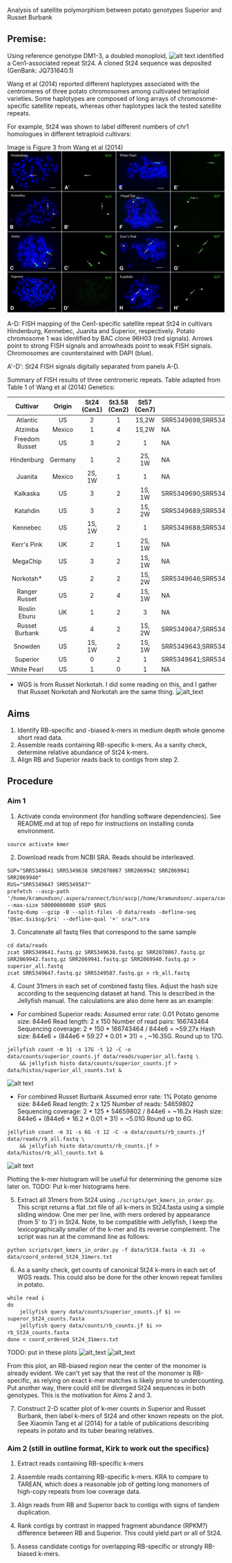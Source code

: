 Analysis of satellite polymorphism between potato genotypes Superior and Russet Burbank

## Premise:

Using reference genotype DM1-3, a doubled monoploid, ![alt text](URL "Gong et al. 2012") identified a 
Cen1-associated repeat St24. A cloned St24 sequence was deposited (GenBank: JQ731640.1)

Wang et al (2014) reported different haplotypes associated with the
centromeres of three potato chromosomes among cultivated tetraploid varieties. Some
haplotypes are composed of long arrays of chromosome-specific satellite repeats, whereas
other haplotypes lack the tested satellite repeats.

For example, St24 was shown to label different numbers of chr1 homologues in different
tetraploid cultivars:

Image is Figure 3 from Wang et al (2014)
![alt text](./.images/F3.large.jpg)

A-D: FISH mapping of the Cen1-specific satellite repeat St24 in cultivars Hindenburg,
Kennebec, Juanita and Superior, respectively. Potato chromosome 1 was identified by BAC 
clone 96H03 (red signals). Arrows point to strong FISH signals and arrowheads point to 
weak FISH signals. Chromosomes are counterstained with DAPI (blue).

A'-D': St24 FISH signals digitally separated from panels A-D.

Summary of FISH results of three centromeric repeats.
Table adapted from Table 1 of Wang et al (2014) Genetics:

|    Cultivar    |  Origin | St24 (Cen1) | St3.58 (Cen2) | St57 (Cen7) | NCBI SRR                                                          |
|:--------------:|:-------:|:-----------:|:-------------:|:-----------:|-------------------------------------------------------------------|
| Atlantic       | US      | 2           | 1             | 1S,2W       | SRR5349698;SRR5349578;SRR2070063;SRR2070065                       |
| Atzimba        | Mexico  | 1           | 4             | 1S,2W       | NA                                                                |
| Freedom Russet | US      | 3           | 2             | 1           | NA                                                                |
| Hindenburg     | Germany | 1           | 2             | 2S, 1W      | NA                                                                |
| Juanita        | Mexico  | 2S, 1W      | 1             | 1           | NA                                                                |
| Kalkaska       | US      | 3           | 2             | 1S, 1W      | SRR5349690;SRR5349579                                             |
| Katahdin       | US      | 3           | 2             | 1S, 2W      | SRR5349689;SRR5349594                                             |
| Kennebec       | US      | 1S, 1W      | 2             | 1           | SRR5349688;SRR5349593                                             |
| Kerr's Pink    | UK      | 2           | 1             | 2S, 1W      | NA                                                                |
| MegaChip       | US      | 3           | 2             | 1S, 1W      | NA                                                                |
| Norkotah*      | US      | 2           | 2             | 1S, 2W      | SRR5349646;SRR5349581                                             |
| Ranger Russet  | US      | 2           | 4             | 1S, 1W      | NA                                                                |
| Roslin Eburu   | UK      | 1           | 2             | 3           | NA                                                                |
| Russet Burbank | US      | 4           | 2             | 1S, 2W      | SRR5349647;SRR5349587                                             |
| Snowden        | US      | 1S, 1W      | 2             | 1S, 1W      | SRR5349643;SRR5349577                                             |
| Superior       | US      | 0           | 2             | 1           | SRR5349641;SRR5349638;SRR2070067;SRR2069942;SRR2069941;SRR2069940 |
| White Pearl    | US      | 1           | 0             | 1           | NA                                                                |

* WGS is from Russet Norkotah. I did some reading on this, and I gather that Russet
Norkotah and Norkotah are the same thing. ![alt_text](https://link.springer.com/content/pdf/10.1007/BF02908344.pdf, "Source")

## Aims

1. Identify RB-specific and -biased k-mers in medium depth whole genome short read data.
2. Assemble reads containing RB-specific k-mers. As a sanity check, determine relative abundance of 
   St24 k-mers.
3. Align RB and Superior reads back to contigs from step 2.

## Procedure

### Aim 1

1. Activate conda environment (for handling software dependencies). See README.md at top
of repo for instructions on installing conda environment.

```
source activate kmer
```

2. Download reads from NCBI SRA. Reads should be interleaved.

```
SUP="SRR5349641 SRR5349638 SRR2070067 SRR2069942 SRR2069941 SRR2069940"
RUS="SRR5349647 SRR5349587"
prefetch --ascp-path '/home/kramundson/.aspera/connect/bin/ascp|/home/kramundson/.aspera/connect/etc/asperaweb_id_dsa.openssh' --max-size 50000000000 $SUP $RUS
fastq-dump --gzip -B --split-files -O data/reads -defline-seq '@$ac.$si$sg/$ri' --defline-qual '+' sra/*.sra
```

3.  Concatenate all fastq files that correspond to the same sample

```
cd data/reads
zcat SRR5349641.fastq.gz SRR5349638.fastq.gz SRR2070067.fastq.gz SRR2069942.fastq.gz SRR2069941.fastq.gz SRR2069940.fastq.gz > superior_all.fastq
zcat SRR5349647.fastq.gz SRR5349587.fastq.gz > rb_all.fastq
```

4. Count 31mers in each set of combined fastq files. Adjust the hash size according to the
sequencing dataset at hand. This is described in the Jellyfish manual. The calculations
are also done here as an example:

* For combined Superior reads:
    Assumed error rate: 0.01
    Potato genome size: 844e6
    Read length: 2 x 150
    Number of read pairs: 166743464
    Sequencing coverage: 2 * 150 * 166743464 / 844e6 = ~59.27x
    Hash size: 844e6 + (844e6 * 59.27 * 0.01 * 31) = , ~16.35G. Round up to 17G.
    
```
jellyfish count -m 31 -s 17G -t 12 -C -o data/counts/superior_counts.jf data/reads/superior_all.fastq \
    && jellyfish histo data/counts/superior_counts.jf > data/histos/superior_all_counts.txt &
```

![alt text](URL "Superior combined 31mer counts")

* For combined Russet Burbank
    Assumed error rate: 1%
    Potato genome size: 844e6
    Read length: 2 x 125
    Number of reads: 54659802
    Sequencing coverage: 2 * 125 * 54659802 / 844e6 = ~16.2x
    Hash size: 844e6 + (844e6 * 16.2 * 0.01 * 31) = ~5.01G Round up to 6G.
    
```
jellyfish count -m 31 -s 6G -t 12 -C -o data/counts/rb_counts.jf data/reads/rb_all.fastq \
    && jellyfish histo data/counts/rb_counts.jf > data/histos/rb_all_counts.txt &
```

![alt text](URL "Russet Burbank combined 31mer counts")

Plotting the k-mer histogram will be useful for determining the genome size later on.
TODO: Put k-mer histograms here.

5. Extract all 31mers from St24 using ```./scripts/get_kmers_in_order.py```. This script
returns a flat .txt file of all k-mers in St24.fasta using a simple sliding window. One
mer per line, with mers ordered by appearance (from 5' to 3') in St24. Note, to be
compatible with Jellyfish, I keep the lexicographically smaller of the k-mer and its
reverse complement. The script was run at the command line as follows:

```
python scripts/get_kmers_in_order.py -f data/St24.fasta -k 31 -o data/coord_ordered_St24_31mers.txt
```

6. As a sanity check, get counts of canonical St24 k-mers in each set of WGS reads.
This could also be done for the other known repeat families in potato.

```
while read i
do
    jellyfish query data/counts/superior_counts.jf $i >> superor_St24_counts.fasta
    jellyfish query data/counts/rb_counts.jf $i >> rb_St24_counts.fasta
done < coord_ordered_St24_31mers.txt
```

TODO: put in these plots
![alt_text](URL "Comparison of Superior and Russet Burbank St24 31-mer counts")
![alt_text](URL "Comparison of Superior and Russet Burbank St24 31-mer counts per 1x genome coverage")

From this plot, an RB-biased region near the center of the monomer is already evident. We
can't yet say that the rest of the monomer is RB-specific, as relying on exact k-mer
matches is likely prone to undercounting. Put another way, there could still be diverged
St24 sequences in both genotypes. This is the motivation for Aims 2 and 3.

7. Construct 2-D scatter plot of k-mer counts in Superior and Russet Burbank, then label
k-mers of St24 and other known repeats on the plot. See Xiaomin Tang et al (2014) for a
table of publications describing repeats in potato and its tuber bearing relatives.

### Aim 2 (still in outline format, Kirk to work out the specifics)

1. Extract reads containing RB-specific k-mers

2. Assemble reads containing RB-specific k-mers. KRA to compare to TAREAN, which
does a reasonable job of getting long monomers of high-copy repeats from low coverage
data.

3. Align reads from RB and Superior back to contigs with signs of tandem duplication.

4. Rank contigs by contrast in mapped fragment abundance (RPKM?) difference between RB and
Superior. This could yield part or all of St24.

5. Assess candidate contigs for overlapping RB-specific or strongly RB-biased k-mers.
